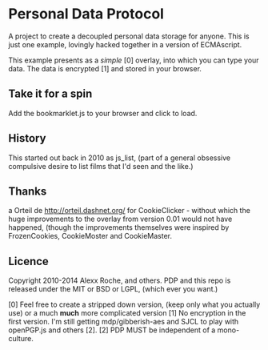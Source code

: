 Personal Data Protocol
======================

A project to create a decoupled personal data storage for anyone.
This is just one example, lovingly hacked together in a version of ECMAscript.

This example presents as a *simple* [0] overlay, into which you can type your data.
The data is encrypted [1] and stored in your browser.

Take it for a spin
------------------

Add the bookmarklet.js to your browser and click to load.

History
--------

This started out back in 2010 as js_list, (part of a general obsessive compulsive desire to list films that I'd seen and the like.)

Thanks
-------

a Orteil de http://orteil.dashnet.org/ for CookieClicker - without which the huge improvements to the overlay from version 0.01
 would not have happened, (though the improvements themselves were inspired by FrozenCookies, CookieMoster and CookieMaster.

Licence
-------

Copyright 2010-2014 Alexx Roche, and others.
PDP and this repo is released under the MIT or BSD or LGPL, (which ever you want.)

[0] Feel free to create a stripped down version, (keep only what you actually use) or a much **much** more complicated version 
[1] No encryption in the first version. I'm still getting mdp/gibberish-aes and SJCL to play with openPGP.js and others  [2].
[2] PDP MUST be independent of a mono-culture.
